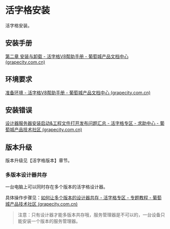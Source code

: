 # 活字格安装

活字格安装。

## 安装手册

[第二章 安装与卸载 - 活字格V8帮助手册 - 葡萄城产品文档中心 (grapecity.com.cn)](https://help.grapecity.com.cn/pages/viewpage.action?pageId=71040979)

## 环境要求

[准备环境 - 活字格V8帮助手册 - 葡萄城产品文档中心 (grapecity.com.cn)](https://help.grapecity.com.cn/pages/viewpage.action?pageId=71040994)

## 安装错误

[设计器服务器安装启动&工程文件打开发布问题汇总 - 活字格专区 - 求助中心 - 葡萄城产品技术社区 (grapecity.com.cn)](https://gcdn.grapecity.com.cn/forum.php?mod=viewthread&tid=85278)

## 版本升级

版本升级见【活字格版本】章节。

### 多版本设计器共存

一台电脑上可以同时存在多个版本的活字格设计器。

具体操作步骤见：[如何让多个版本的设计器共存 - 活字格专区 - 专题教程 - 葡萄城产品技术社区 (grapecity.com.cn)](https://gcdn.grapecity.com.cn/forum.php?mod=viewthread&tid=68945)

> 注意：只有设计器才能多版本共存哦，服务管理器是不可以的，一台设备只能安装一个版本的服务管理器。